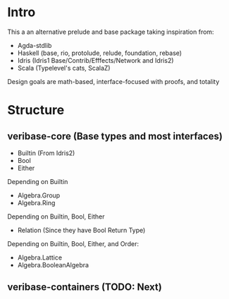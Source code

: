 # Intro

This a an alternative prelude and base package taking inspiration from:
 - Agda-stdlib
 - Haskell (base, rio, protolude, relude, foundation, rebase)
 - Idris (Idris1 Base/Contrib/Efffects/Network and Idris2)
 - Scala (Typelevel's cats, ScalaZ)

Design goals are math-based, interface-focused with proofs, and totality

# Structure

## veribase-core (Base types and most interfaces)

 - Builtin (From Idris2)
 - Bool
 - Either

Depending on Builtin

 - Algebra.Group
 - Algebra.Ring

Depending on Builtin, Bool, Either

 - Relation (Since they have Bool Return Type)

Depending on Builtin, Bool, Either, and Order:

 - Algebra.Lattice
 - Algebra.BooleanAlgebra

## veribase-containers (TODO: Next)
